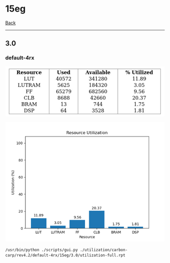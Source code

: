 # 15eg

[Back](<../rev4.2.md>)

---

## 3.0
### default-4rx

<p align="center">
	<img src="../../../../images/carbon-carp/rev4.2/default-4rx/15eg/3.0/table.jpg" />
</p>

<p align="center">
	<img src="../../../../images/carbon-carp/rev4.2/default-4rx/15eg/3.0/graph.png" />
</p>

`/usr/bin/python ./scripts/gui.py ./utilization/carbon-carp/rev4.2/default-4rx/15eg/3.0/utilization-full.rpt`

